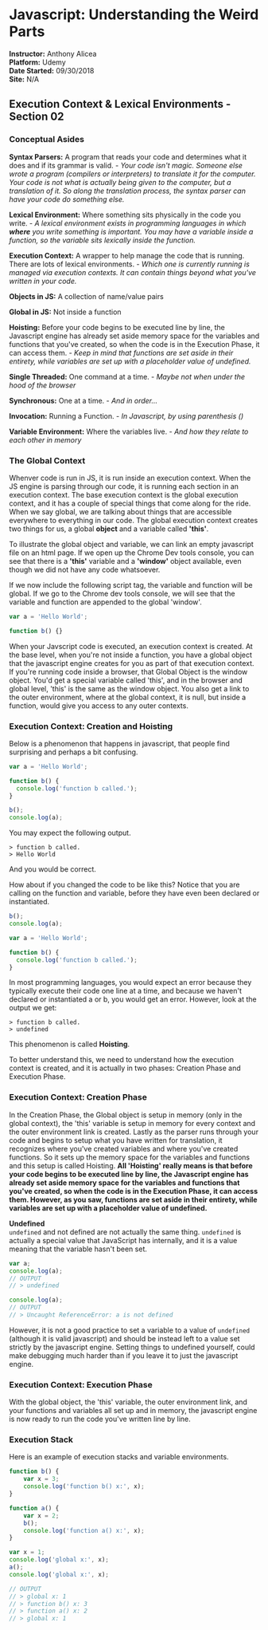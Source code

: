 # Javascript: Understanding the Weird Parts
**Instructor:** Anthony Alicea  
**Platform:** Udemy  
**Date Started:** 09/30/2018  
**Site:**  N/A

## Execution Context & Lexical Environments - Section 02
### **Conceptual Asides**
**Syntax Parsers:** A program that reads your code and determines what it does and if its grammar is valid. - *Your code isn't magic. Someone else wrote a program (compilers or interpreters) to translate it for the computer. Your code is not what is actually being given to the computer, but a translation of it. So along the translation process, the syntax parser can have your code do something else.*  

**Lexical Environment:** Where something sits physically in the code you write. - *A lexical environment exists in programming languages in which **where** you write something is important. You may have a variable inside a function, so the variable sits lexically inside the function.*

**Execution Context:** A wrapper to help manage the code that is running. There are lots of lexical environments. - *Which one is currently running is managed via execution contexts. It can contain things beyond what you've written in your code.*

**Objects in JS:** A collection of name/value pairs

**Global in JS:** Not inside a function

**Hoisting:** Before your code begins to be executed line by line, the Javascript engine has already set aside memory space for the variables and functions that you've created, so when the code is in the Execution Phase, it can access them. - *Keep in mind that functions are set aside in their entirety, while variables are set up with a placeholder value of undefined.*

**Single Threaded:** One command at a time. - *Maybe not when under the hood of the browser*

**Synchronous:** One at a time. - *And in order...*

**Invocation:** Running a Function. - *In Javascript, by using parenthesis ()*

**Variable Environment:** Where the variables live. - *And how they relate to each other in memory*



### **The Global Context**
Whenver code is run in JS, it is run inside an execution context. When the JS engine is parsing through our code, it is running each section in an execution context.  The base execution context is the global execution context, and it has a couple of special things that come along for the ride. When we say global, we are talking about things that are accessible everywhere to everything in our code. The global execution context creates two things for us, a global **object** and a variable called **'this'**.

To illustrate the global object and variable, we can link an empty javascript file on an html page.  If we open up the Chrome Dev tools console, you can see that there is a **'this'** variable and a **'window'** object available, even though we did not have any code whatsoever.

If we now include the following script tag, the variable and function will be global. If we go to the Chrome dev tools console, we will see that the variable and function are appended to the global 'window'.
```javascript
var a = 'Hello World';

function b() {}
```

When your Javscript code is executed, an execution context is created. At the base level, when you're not inside a function, you have a global object that the javascript engine creates for you as part of that execution context. If you're running code inside a browser, that Global Object is the window object. You'd get a special variable called 'this', and in the browser and global level, 'this' is the same as the window object. You also get a link to the outer environment, where at the global context, it is null, but inside a function, would give you access to any outer contexts.

### **Execution Context: Creation and Hoisting**
Below is a phenomenon that happens in javascript, that people find surprising and perhaps a bit confusing.
```javascript
var a = 'Hello World';

function b() {
  console.log('function b called.');
}

b();
console.log(a);
```
You may expect the following output.
```
> function b called.
> Hello World
```
And you would be correct.   

How about if you changed the code to be like this? Notice that you are calling on the function and variable, before they have even been declared or instantiated.
```javascript
b();
console.log(a);

var a = 'Hello World';

function b() {
  console.log('function b called.');
}
```
In most programming languages, you would expect an error because they typically execute their code one line at a time, and because we haven't declared or instantiated a or b, you would get an error. However, look at the output we get:
```
> function b called.
> undefined
```
This phenomenon is called **Hoisting**.

To better understand this, we need to understand how the execution context is created, and it is actually in two phases: Creation Phase and Execution Phase.

### **Execution Context: Creation Phase**  
In the Creation Phase, the Global object is setup in memory (only in the global context), the 'this' variable is setup in memory for every context and the outer environment link is created. Lastly as the parser runs through your code and begins to setup what you have written for translation, it recognizes where you've created variables and where you've created functions. So it sets up the memory space for the variables and functions and this setup is called Hoisting. **All 'Hoisting' really means is that before your code begins to be executed line by line, the Javascript engine has already set aside memory space for the variables and functions that you've created, so when the code is in the Execution Phase, it can access them. However, as you saw, functions are set aside in their entirety, while variables are set up with a placeholder value of undefined.**

**Undefined**  
`undefined` and not defined are not actually the same thing. `undefined` is actually a special value that JavaScript has internally, and it is a value meaning that the variable hasn't been set.
```javascript
var a;
console.log(a);
// OUTPUT
// > undefined
```
```javascript
console.log(a);
// OUTPUT
// > Uncaught ReferenceError: a is not defined
```

However, it is not a good practice to set a variable to a value of `undefined` (although it is valid javascript) and should be instead left to a value set strictly by the javascript engine.  Setting things to undefined yourself, could make debugging much harder than if you leave it to just the javascript engine.

### **Execution Context: Execution Phase**  
With the global object, the 'this' variable, the outer environment link, and your functions and variables all set up and in memory, the javascript engine is now ready to run the code you've written line by line. 

### **Execution Stack**
Here is an example of execution stacks and variable environments. 
```javascript
function b() {
    var x = 3;
    console.log('function b() x:', x);
}

function a() {
    var x = 2;
    b();
    console.log('function a() x:', x);
}

var x = 1;
console.log('global x:', x);
a();
console.log('global x:', x);

// OUTPUT
// > global x: 1
// > function b() x: 3
// > function a() x: 2
// > global x: 1
```
